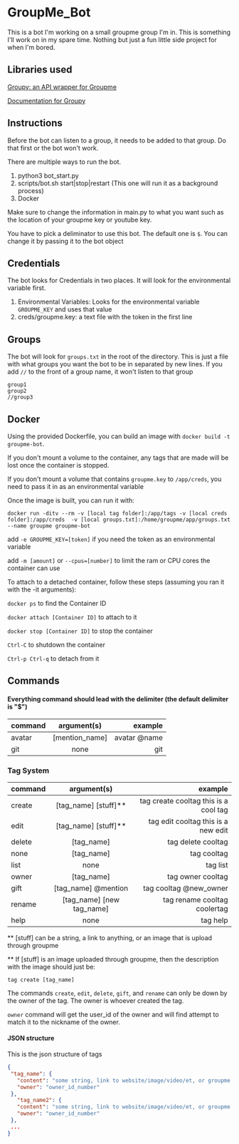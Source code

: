 # GroupMe_Bot
This is a bot I'm working on a small groupme group I'm in. This is something I'll work on in my spare time. Nothing but 
just a fun little side project for when I'm bored.

## Libraries used
[Groupy: an API wrapper for Groupme](https://github.com/rhgrant10/Groupy)

[Documentation for Groupy](http://groupy.readthedocs.io/en/master/index.html)

## Instructions
Before the bot can listen to a group, it needs to be added to that group. Do that first or the bot won't work.

There are multiple ways to run the bot.

1. python3 bot_start.py
2. scripts/bot.sh start|stop|restart (This one will run it as a background process)
3. Docker

Make sure to change the information in main.py to what you want such as the location of your groupme key or youtube key.

You have to pick a deliminator to use this bot. The default one is `$`. You can change it by passing it to the bot 
object

## Credentials
The bot looks for Credentials in two places. It will look for the environmental variable first.

1. Environmental Variables: Looks for the environmental variable `GROUPME_KEY` and uses that value
2. creds/groupme.key: a text file with the token in the first line

## Groups
The bot will look for `groups.txt` in the root of the directory. This is just a file with what groups you want the bot
to be in separated by new lines. If you add `//` to the front of a group name, it won't listen to that group

```
group1
group2
//group3
```


## Docker
Using the provided Dockerfile, you can build an image with `docker build -t groupme-bot`.

If you don't mount a volume to the container, any tags that are made will be lost once the container is stopped.

If you don't mount a volume that contains `groupme.key` to `/app/creds`, you need to pass it in as an environmental variable

Once the image is built, you can run it with:

`docker run -ditv --rm -v [local tag folder]:/app/tags -v [local creds folder]:/app/creds 
-v [local groups.txt]:/home/groupme/app/groups.txt --name groupme groupme-bot`

add `-e GROUPME_KEY=[token]` if you need the token as an environmental variable

add `-m [amount]` or `--cpus=[number]` to limit the ram or CPU cores the container can use

To attach to a detached container, follow these steps (assuming you ran it with the -it arguments):

`docker ps` to find the Container ID

`docker attach [Container ID]` to attach to it

`docker stop [Container ID]` to stop the container

`Ctrl-C` to shutdown the container

`Ctrl-p Ctrl-q` to detach from it

## Commands
#### Everything command should lead with the delimiter (the default delimiter is "$")

| command | argument(s) | example
| ------------- |:-------------:| --------------------------------------:|
| avatar        | [mention_name]         | avatar @name                  |
| git           | none                   | git                           |


### Tag System

| command | argument(s) | example
| ------------- |:-------------:| -------------------------------------------------:|
| create        | [tag_name] [stuff]**      | tag create cooltag this is a cool tag |
| edit          | [tag_name] [stuff]**      | tag edit cooltag this is a new edit   |
| delete        | [tag_name]                | tag delete cooltag                    |
| none          | [tag_name]                | tag cooltag                           |
| list          | none                      | tag list                              |
| owner         | [tag_name]                | tag owner cooltag                     |
| gift          | [tag_name] @mention       | tag cooltag @new_owner                |
| rename        | [tag_name] [new tag_name] | tag rename cooltag coolertag          |
| help          | none                      | tag help                              |

** [stuff] can be a string, a link to anything, or an image that is upload through groupme

** If [stuff] is an image uploaded through groupme, then the description with the image should just be:
 
 `tag create [tag_name]`
 
 The commands `create`, `edit`, `delete`, `gift`, and `rename` can only be down by the owner of the tag. 
 The owner is whoever created the tag.
 
 `owner` command will get the user_id of the owner and will find attempt to match it to the nickname of the owner.
 
 
 #### JSON structure
 
 This is the json structure of tags
 
 ```json
{
  "tag_name": {
    "content": "some string, link to website/image/video/et, or groupme image/video url",
    "owner": "owner_id_number"
  },
    "tag_name2": {
    "content": "some string, link to website/image/video/et, or groupme image/video url",
    "owner": "owner_id_number"
  },
  ...
}
```
